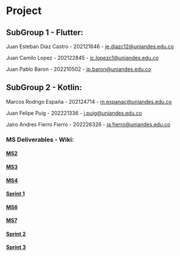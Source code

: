 # Project

## SubGroup 1 - Flutter:

Juan Esteban Diaz Castro - 202121646 - je.diazc12@uniandes.edu.co

Juan Camilo Lopez - 202122845 - jc.lopezc1@uniandes.edu.co

Juan Pablo Baron - 202210502 - jp.baron@uniandes.edu.co

## SubGroup 2 - Kotlin:

Marcos Rodrigo España - 202124714 - m.espanac@uniandes.edu.co

Juan Felipe Puig - 202221336 - j.puig@uniandes.edu.co

Jairo Andres Fierro Fierro - 202226326 - ja.fierro@uniandes.edu.co


### MS Deliverables - Wiki:

#### [MS2](docs/MS2.md)
#### [MS3](https://github.com/G15-ISIS3510-1/Project/wiki/MS3)
#### [MS4](https://github.com/G15-ISIS3510-1/Project/wiki/MS4)
#### [Sprint 1](https://github.com/G15-ISIS3510-1/Project/wiki/Sprint-1)
#### [MS6](https://github.com/G15-ISIS3510-1/Project/wiki/MS6)
#### [MS7](https://github.com/G15-ISIS3510-1/Project/wiki/MS7)
#### [Sprint 2](https://github.com/G15-ISIS3510-1/Project/wiki/Sprint-2)
#### [Sprint 3](https://github.com/G15-ISIS3510-1/Project/wiki/Sprint-3)
